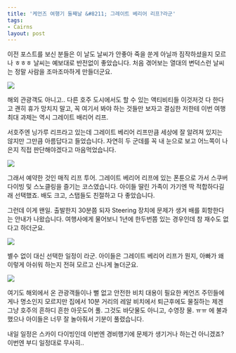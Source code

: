 ```yaml
---
title: '케언즈 여행기 둘째날 &#8211; 그레이트 베리어 리프?라군'
tags:
- Cairns
layout: post
---
```

<div id="toc"></div>
<p style="text-align: left;">
  이전 포스트를 보신 분들은 이 날도 날씨가 안좋아 죽을 쑨게 아닐까 짐작하셨을지 모르나 ㅎㅎㅎ 날씨는 예보대로 반전없이 좋았습니다. 처음 겪어보는 열대의 변덕스런 날씨는 정말 사람을 조마조마하게 만들더군요.
</p>

![](http://i.imgur.com/udmSrGG.jpg)

해외 관광객도 아니고.. 다른 호주 도시에서도 할 수 있는 액티비티들 이것저것 다 한다고 괜히 휴가 망치지 말고, 꼭 여기서 봐야 하는 것들만 보자고 결심한 저한테 이번 여행 최대 과제는 역시 그레이트 배리어 리프.

서호주엔 닝가루 리프라고 있는데 그레이트 베리어 리프만큼 세상에 잘 알려져 있지는 않지만 그만큼 아름답다고 들었습니다. 자연히 두 군데를 꼭 내 눈으로 보고 어느쪽이 나은지 직접 판단해야겠다고 마음먹었습니다.

![](http://i.imgur.com/VHDhoZq.jpg)

그래서 예약한 것인 매직 리프 투어. 그레이트 베리어 리프에 있는 폰툰으로 가서 스쿠버 다이빙 및 스노클링을 즐기는 코스였습니다. 아이들 딸린 가족이 가기엔 딱 적합하다길래 선택했죠. 배도 크고, 스탭들도 친절하고 다 좋았습니다.

그런데 이게 왠일. 출발한지 30분쯤 되자 Steering 장치에 문제가 생겨 배를 회항한다는 안내가 나왔습니다. 여행사에게 물어보니 1년에 한두번쯤 있는 경우인데 참 재수도 없다고 하더군요.

![](http://i.imgur.com/qeSuL3E.jpg)

별수 없이 대신 선택한 일정이 라군. 아이들은 그레이트 베리어 리프가 뭔지, 아빠가 왜 이렇게 아쉬워 하는지 전혀 모르고 신나게 놀더군요.

![](http://i.imgur.com/J018WrU.jpg)

여기도 해외에서 온 관광객들이나 뻘 없고 안전한 비치 대용이 필요한 케언즈 주민들에게나 명소인지 모르지만 집에서 10분 거리의 레알 비치에서 퇴근후에도 물질하는 제겐 그냥 호주의 흔하디 흔한 아웃도어 풀. 그것도 바닷물도 아니고, 수영장 물. ㅠㅠ 에 불과했으나 아이들은 너무 잘 놀아줘서 기분이 풀렸습니다.

내일 일정은 스카이 다이빙인데 이번엔 경비행기에 문제가 생기거나 하는건 아니겠죠? 이번엔 부디 일정대로 무사히..